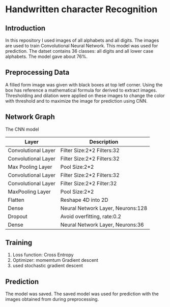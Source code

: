 # Handwritten character Recognition 
## Introduction
In this repository I used images of all alphabets and all digits. The images are used to train Convolutional Neural Network.
This model was used for prediction. The datset contains 36 classes: all digits and all lower case alphabets. The model gave
about 76%.

## Preprocessing Data
A filled form image was given with black boxes at top letf corner. Using the box has reference a mathematical formula for derived
to extract images. Thresholding and dilation were applied on these images to change the color with threshold and to maximize
the image for prediction using CNN.

## Network Graph
The CNN model

|       Layer        |         Description             |
|--------------------|-------------------------------- |
|Convolutional Layer |Filter Size:2*2 Filters:32       |
|Convolutional Layer |Filter Size:2*2 Filters:32       |
|Max Pooling Layer   |Pool Size:2*2                    |
|Convolutional Layer |Filter Size:2*2 Filters:32       |
|Convolutional Layer |Filter Size:2*2 Filter:32        |
|MaxPooling Layer    |Pool Size:2*2                    |
|Flatten             |Reshape 4D into 2D               |
|Dense               |Neural Network Layer, Neurons:128|
|Dropout             |Avoid overfitting, rate:0.2      |
|Dense               |Neural Network Layer, Neurons:36 |

## Training
1. Loss function: Cross Entropy
2. Optimizer: momemtum Gradient descent
3. used stochastic gradient descent

## Prediction
The model was saved. The saved model was used for prediction with the images obtained from during preprocessing.

